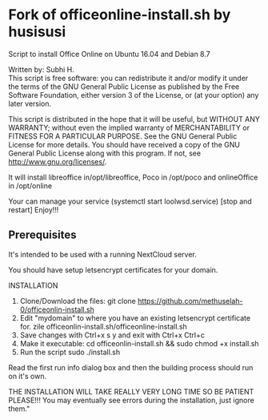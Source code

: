 # Fork of officeonline-install.sh by husisusi

Script to install Office Online on Ubuntu 16.04 and Debian 8.7 

Written by: Subhi H.<br>
This script is free software: you can redistribute it and/or modify it under the terms of the GNU General Public License as published by the Free Software Foundation, either version 3 of the License, or (at your option) any later version.

This script is distributed in the hope that it will be useful, but WITHOUT ANY WARRANTY; without even the implied warranty of MERCHANTABILITY or FITNESS FOR A PARTICULAR PURPOSE. See the GNU General Public License for more details.
You should have received a copy of the GNU General Public License along with this program. If not, see http://www.gnu.org/licenses/.

It will install libreoffice in/opt/libreoffice, Poco in /opt/poco and onlineOffice in /opt/online

Your can manage your service (systemctl start loolwsd.service) [stop and restart]
Enjoy!!!

## Prerequisites
It's intended to be used with a running NextCloud server.

You should have setup letsencrypt certificates for your domain.

INSTALLATION

1. Clone/Download the files:
git clone https://github.com/methuselah-0/officeonlin-install.sh
2. Edit "mydomain" to where you have an existing letsencrypt certificate for.
zile officeonlin-install.sh/officeonline-install.sh
4. Save changes with
Ctrl+x s y and exit with Ctrl+x Ctrl+c
5. Make it executable:
cd officeonlin-install.sh && sudo chmod +x install.sh
5. Run the script
sudo ./install.sh

Read the first run info dialog box and then the building process should run on it's own.

THE INSTALLATION WILL TAKE REALLY VERY LONG TIME SO BE PATIENT PLEASE!!! You may eventually see errors during the installation, just ignore them."
